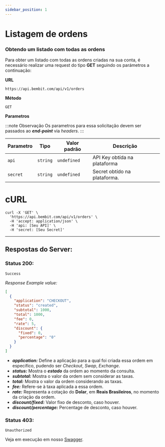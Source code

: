 ```yaml
---
sidebar_position: 1
---
```


# Listagem de ordens

### Obtendo um listado com todas as ordens

Para obter um listado com todas as ordens criadas na sua conta, é necessário realizar uma request do tipo **GET** seguindo os parámetros a continuação:

**URL**

```
https://api.bembit.com/api/v1/orders
```

**Método**

```
GET
```

**Parametros**

:::note Observação
Os parametros para essa solicitação devem ser passados ao **_end-point_** via _headers_.
:::

| Parametro | Tipo     | Valor padrão | Descrição                    |
| --------- | -------- | ------------ | ---------------------------- |
| `api`     | `string` | `undefined`  | API Key obtída na plataforma |
| `secret`  | `string` | `undefined`  | Secret obtído na plataforma. |

# cURL

```cURL
curl -X 'GET' \
  'https://api.bembit.com/api/v1/orders' \
  -H 'accept: application/json' \
  -H 'api: [Seu API]' \
  -H 'secret: [Seu Secret]'
```
---

## Respostas do Server:

### Status 200:

    Success

_Response Example value:_

```json
[
  {
    "application": "CHECKOUT",
    "status": "created",
    "subtotal": 1000,
    "total": 1000,
    "fee": 0,
    "rate": 5,
    "discount": {
      "fixed": 0,
      "percentage": "0"
    }
  }
]
```

- **_application:_** Define a aplicação para a qual foi criada essa ordem em especifico, pudendo ser *Checkout*, *Swap*, *Exchange*.
- **_status:_** Mostra o ***estado*** da ordem ao momento da consulta.
- **_subtotal:_** Mostra o valor da ordem sem considerar as taxas.
- **_total:_** Mostra o valor da ordem considerando as taxas.
- **_fee:_** Refere-se à taxa aplicada a essa ordem.
- **_rate:_** Representa a cotação do **Dolar**, em **Reais Brasileiros**, no momento da criação da ordem.
- **_discount/fixed:_** Valor fixo de desconto, caso houver.
- **_discount/percentage:_** Percentage de desconto, caso houver.

### Status 403:

    Unauthorized

Veja em execução em nosso [Swagger](https://api.bembit.com/docs/#/Orders/get_orders).
